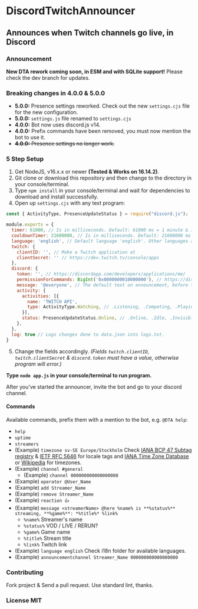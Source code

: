 # DiscordTwitchAnnouncer

## Announces when Twitch channels go live, in Discord

### Announcement

**New DTA rework coming soon, in ESM and with SQLite support!**
Please check the dev branch for updates.

### Breaking changes in 4.0.0 & 5.0.0

* **5.0.0:** Presence settings reworked. Check out the new `settings.cjs` file for the new configuration.
* **5.0.0:** `settings.js` file renamed to `settings.cjs`
* **4.0.0:** Bot now uses discord.js v14.
* **4.0.0:** Prefix commands have been removed, you must now mention the bot to use it.
* ~~**4.0.0:** Presence settings no longer work.~~

### 5 Step Setup

  1. Get NodeJS, v16.x.x or newer **(Tested & Works on 16.14.2)**.
  2. Git clone or download this repository and then change to the directory in your console/terminal.
  3. Type `npm install` in your console/terminal and wait for dependencies to download and install successfully.
  4. Open up `settings.cjs` with any text program:

```js
const { ActivityType, PresenceUpdateStatus } = require("discord.js");

module.exports = {
  timer: 61000, // Is in milliseconds. Default: 61000 ms = 1 minute & 1 second. Lower values may not work out well.
  cooldownTimer: 21600000, // Is in milliseconds. Default: 21600000 ms = 6 hours.
  language: 'english', // Default language 'english'. Other languages available in `i18n` folder.
  twitch: {
    clientID: '', // Make a Twitch application at
    clientSecret: '' // https://dev.twitch.tv/console/apps
  },
  discord: {
    token: '', // https://discordapp.com/developers/applications/me/
    permissionForCommands: BigInt('0x0000000010000000'), // https://discordapp.com/developers/docs/topics/permissions
    message: '@everyone', // The default text on announcement, before the url and stream type. Can be changed with !message command. Default: '@everyone' = '@everyone LIVE! https://twitch.tv/stream'
    activity: {
      activities: [{
        name: 'TWITCH API',
        type: ActivityType.Watching, // .Listening, .Competing, .Playing, .Streaming, .Watching
      }],
      status: PresenceUpdateStatus.Online, // .Online, .Idle, .Invisible, .DoNotDisturb, .Offline
    },
  },
  log: true // Logs changes done to data.json into logs.txt.
}
```

  5. Change the fields accordingly. *(Fields `twitch.clientID`, `twitch.clientSecret` & `discord.token` must have a value, otherwise program will error.)*

**Type `node app.js` in your console/terminal to run program.**

After you've started the announcer, invite the bot and go to your discord channel.

#### Commands

Available commands, prefix them with a mention to the bot, e.g. `@DTA help`:

* `help`
* `uptime`
* `streamers`
* (Example) `timezone sv-SE Europe/Stockholm` Check [IANA BCP 47 Subtag registry](https://www.iana.org/assignments/language-subtag-registry/language-subtag-registry) & [IETF RFC 5646](https://tools.ietf.org/html/rfc5646) for locale tags and [IANA Time Zone Database](https://www.iana.org/time-zones) or [Wikipedia](https://en.wikipedia.org/wiki/List_of_tz_database_time_zones) for timezones.
* (Example) `channel #general`
  * (Example) `channel 000000000000000000`
* (Example) `operator @User_Name`
* (Example) `add Streamer_Name`
* (Example) `remove Streamer_Name`
* (Example) `reaction 👍`
* (Example) `message <streamerName> @here %name% is **%status%** streaming, **%game%**: *%title%* %link%`
  * `%name%` Streamer's name
  * `%status%` VOD / LIVE / RERUN?
  * `%game%` Game name
  * `%title%` Stream title
  * `%link%` Twitch link
* (Example) `language english` Check i18n folder for available languages.
* (Example) `announcementchannel Streamer_Name 000000000000000000`

### Contributing

Fork project & Send a pull request. Use standard lint, thanks.

### License MIT
